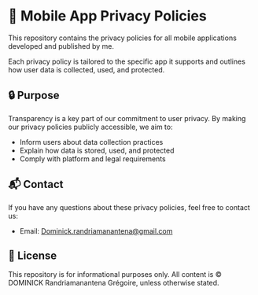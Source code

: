 # 📄 Mobile App Privacy Policies

This repository contains the privacy policies for all mobile applications developed and published by me.

Each privacy policy is tailored to the specific app it supports and outlines how user data is collected, used, and protected.

## 🔒 Purpose

Transparency is a key part of our commitment to user privacy. By making our privacy policies publicly accessible, we aim to:

- Inform users about data collection practices
- Explain how data is stored, used, and protected
- Comply with platform and legal requirements


## 📬 Contact

If you have any questions about these privacy policies, feel free to contact us:

- Email: Dominick.randriamanantena@gmail.com

## 📝 License

This repository is for informational purposes only. All content is © DOMINICK Randriamanantena Grégoire, unless otherwise stated.

